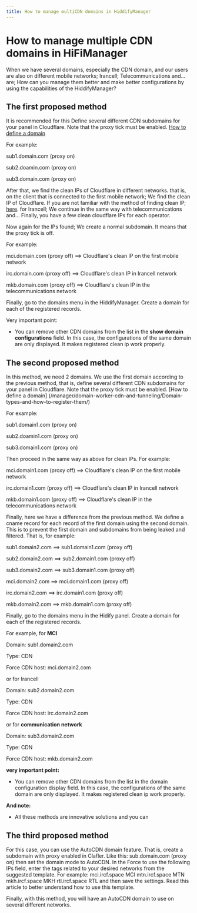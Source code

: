 ```yaml
---
title: How to manage multiCDN domains in HiddifyManager
---
```


<div dir="ltr" markdown="1">
  
# How to manage multiple CDN domains in HiFiManager

When we have several domains, especially the CDN domain, and our users are also on different mobile networks; Irancell; Telecommunications and... are; How can you manage them better and make better configurations by using the capabilities of the HiddifyManager?

## The first proposed method
It is recommended for this
Define several different CDN subdomains for your panel in Cloudflare. Note that the proxy tick must be enabled. [How to define a domain](/manager/domain-worker-cdn-and-tunneling/Domain-types-and-how-to-register-them/)

For example:

sub1.domain.com (proxy on)

sub2.doamin.com (proxy on)

sub3.domain.com (proxy on)


After that, we find the clean IPs of Cloudflare in different networks. that is, on the client that is connected to the first mobile network; We find the clean IP of Cloudflare. If you are not familiar with the method of finding clean IP; [here](/manager/domain-worker-cdn-and-tunneling/Guide-for-finding-a-clean-Cloudflare-IP/).
  for Irancell; We continue in the same way with telecommunications and... Finally, you have a few clean cloudflare IPs for each operator.

Now again for the IPs found; We create a normal subdomain. It means that the proxy tick is off.

For example:

mci.domain.com (proxy off) ==> Cloudflare's clean IP on the first mobile network

irc.domain.com (proxy off) ==> Cloudflare's clean IP in Irancell network

mkb.domain.com (proxy off) ==> Cloudflare's clean IP in the telecommunications network


Finally, go to the domains menu in the HiddifyManager. Create a domain for each of the registered records.

Very important point:

- You can remove other CDN domains from the list in the **show domain configurations** field. In this case, the configurations of the same domain are only displayed. It makes registered clean ip work properly.



## The second proposed method

In this method, we need 2 domains. We use the first domain according to the previous method, that is, define several different CDN subdomains for your panel in Cloudflare. Note that the proxy tick must be enabled. [How to define a domain] (/manager/domain-worker-cdn-and-tunneling/Domain-types-and-how-to-register-them/)

For example:

sub1.domain1.com (proxy on)

sub2.doamin1.com (proxy on)

sub3.domain1.com (proxy on)


Then proceed in the same way as above for clean IPs. For example:

mci.domain1.com (proxy off) ==> Cloudflare's clean IP on the first mobile network

irc.domain1.com (proxy off) ==> Cloudflare's clean IP in Irancell network

mkb.domain1.com (proxy off) ==> Cloudflare's clean IP in the telecommunications network


Finally, here we have a difference from the previous method. We define a cname record for each record of the first domain using the second domain. This is to prevent the first domain and subdomains from being leaked and filtered. That is, for example:

sub1.domain2.com ==> sub1.domain1.com (proxy off)

sub2.domain2.com ==> sub2.domain1.com (proxy off)

sub3.domain2.com ==> sub3.domain1.com (proxy off)

mci.domain2.com ==> mci.domain1.com (proxy off)

irc.domain2.com ==> irc.domain1.com (proxy off)

mkb.domain2.com ==> mkb.domain1.com (proxy off)

Finally, go to the domains menu in the Hidify panel. Create a domain for each of the registered records.

For example, for **MCI**

Domain: sub1.domain2.com

Type: CDN

Force CDN host: mci.domain2.com


or for Irancell

Domain: sub2.domain2.com

Type: CDN

Force CDN host: irc.domain2.com


or for **communication network**

Domain: sub3.domain2.com

Type: CDN

Force CDN host: mkb.domain2.com

**very important point:**

- You can remove other CDN domains from the list in the domain configuration display field. In this case, the configurations of the same domain are only displayed. It makes registered clean ip work properly.

**And note:**

- All these methods are innovative solutions and you can

## The third proposed method
For this case, you can use the AutoCDN domain feature. That is, create a subdomain with proxy enabled in Clafler. Like this: sub.domain.com (proxy on) then set the domain mode to AutoCDN. In the Force to use the following IPs field, enter the tags related to your desired networks from the suggested template. For example: mci.ircf.space MCI mtn.ircf.space MTN mkh.ircf.space MKH rtl.ircf.space RTL and then save the settings. Read this article to better understand how to use this template.

Finally, with this method, you will have an AutoCDN domain to use on several different networks.
